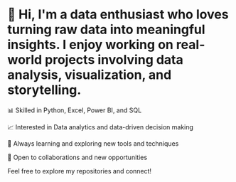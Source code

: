 # 👋 Hi, I'm a data enthusiast who loves turning raw data into meaningful insights. I enjoy working on real-world projects involving data analysis, visualization, and storytelling.

📊 Skilled in Python, Excel, Power BI, and SQL

📈 Interested in Data analytics and data-driven decision making

🧠 Always learning and exploring new tools and techniques

🚀 Open to collaborations and new opportunities

Feel free to explore my repositories and connect!

